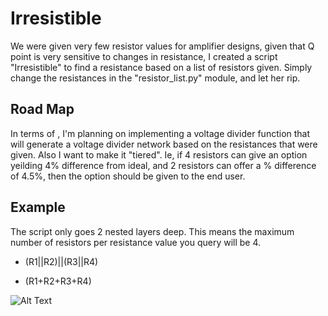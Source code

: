 # Irresistible




We were given very few resistor values for amplifier designs, given that Q point is very sensitive to changes in resistance, I created a script "Irresistible" to find a resistance based on a list of resistors given. Simply change the resistances in the "resistor_list.py" module, and let her rip.


## Road Map
In terms of , I'm planning on implementing a voltage divider function that will generate a voltage divider network based on the resistances that were given. Also I want to make it "tiered". Ie, if 4 resistors can give an option yeilding 4% difference from ideal, and 2 resistors can offer a % difference of 4.5%, then the option should be given to the end user. 

## Example
The script only goes 2 nested layers deep. This means the maximum number of resistors per resistance value you query will be 4. 


- (R1||R2)||(R3||R4) 

- (R1+R2+R3+R4)

![Alt Text](https://i.imgur.com/WEajSjZ.gif)

